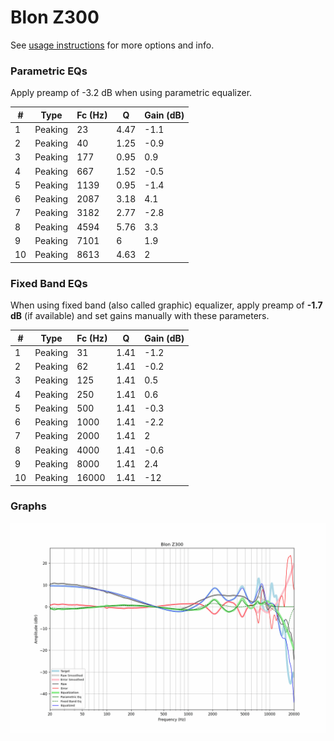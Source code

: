 # Blon Z300
See [usage instructions](https://github.com/jaakkopasanen/AutoEq#usage) for more options and info.

### Parametric EQs
Apply preamp of -3.2 dB when using parametric equalizer.

|   # | Type    |   Fc (Hz) |    Q |   Gain (dB) |
|-----|---------|-----------|------|-------------|
|   1 | Peaking |        23 | 4.47 |        -1.1 |
|   2 | Peaking |        40 | 1.25 |        -0.9 |
|   3 | Peaking |       177 | 0.95 |         0.9 |
|   4 | Peaking |       667 | 1.52 |        -0.5 |
|   5 | Peaking |      1139 | 0.95 |        -1.4 |
|   6 | Peaking |      2087 | 3.18 |         4.1 |
|   7 | Peaking |      3182 | 2.77 |        -2.8 |
|   8 | Peaking |      4594 | 5.76 |         3.3 |
|   9 | Peaking |      7101 | 6    |         1.9 |
|  10 | Peaking |      8613 | 4.63 |         2   |

### Fixed Band EQs
When using fixed band (also called graphic) equalizer, apply preamp of **-1.7 dB** (if available) and set gains manually with these parameters.

|   # | Type    |   Fc (Hz) |    Q |   Gain (dB) |
|-----|---------|-----------|------|-------------|
|   1 | Peaking |        31 | 1.41 |        -1.2 |
|   2 | Peaking |        62 | 1.41 |        -0.2 |
|   3 | Peaking |       125 | 1.41 |         0.5 |
|   4 | Peaking |       250 | 1.41 |         0.6 |
|   5 | Peaking |       500 | 1.41 |        -0.3 |
|   6 | Peaking |      1000 | 1.41 |        -2.2 |
|   7 | Peaking |      2000 | 1.41 |         2   |
|   8 | Peaking |      4000 | 1.41 |        -0.6 |
|   9 | Peaking |      8000 | 1.41 |         2.4 |
|  10 | Peaking |     16000 | 1.41 |       -12   |

### Graphs
![](./Blon%20Z300.png)
